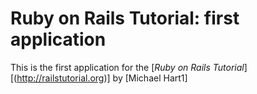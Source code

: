 # Ruby on Rails Tutorial: first application

This is the first application for the [*Ruby on Rails Tutorial*] [(http://railstutorial.org)]
by [Michael Hart1]